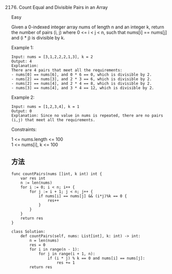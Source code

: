 2176. Count Equal and Divisible Pairs in an Array


Easy


Given a 0-indexed integer array nums of length n and an integer k, return the number of pairs (i, j) where 0 <= i < j < n, such that nums[i] == nums[j] and (i * j) is divisible by k.
 

Example 1:
```
Input: nums = [3,1,2,2,2,1,3], k = 2
Output: 4
Explanation:
There are 4 pairs that meet all the requirements:
- nums[0] == nums[6], and 0 * 6 == 0, which is divisible by 2.
- nums[2] == nums[3], and 2 * 3 == 6, which is divisible by 2.
- nums[2] == nums[4], and 2 * 4 == 8, which is divisible by 2.
- nums[3] == nums[4], and 3 * 4 == 12, which is divisible by 2.
```

Example 2:

```
Input: nums = [1,2,3,4], k = 1
Output: 0
Explanation: Since no value in nums is repeated, there are no pairs (i,j) that meet all the requirements.
```

Constraints:

1 <= nums.length <= 100   
1 <= nums[i], k <= 100   


## 方法


```
func countPairs(nums []int, k int) int {
    var res int
	n := len(nums)
	for i := 0; i < n; i++ {
		for j := i + 1; j < n; j++ {
			if nums[i] == nums[j] && (i*j)%k == 0 {
				res++
			}
		}
	}
	return res
}
```


```
class Solution:
    def countPairs(self, nums: List[int], k: int) -> int:
        n = len(nums)
        res = 0
        for i in range(n - 1):
            for j in range(i + 1, n):
                if (i * j) % k == 0 and nums[i] == nums[j]:
                    res += 1
        return res
```